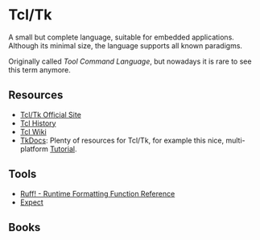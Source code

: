 Tcl/Tk
======

A small but complete language, suitable for embedded applications.
Although its minimal size, the language supports all known paradigms.

Originally called _Tool Command Language_, but nowadays it is rare to see this
term anymore.


Resources
---------

 - [Tcl/Tk Official Site][tcl.org]
 - [Tcl History](http://tcl.tk/about/history.html)
 - [Tcl Wiki][wiki]
 - [TkDocs](https://tkdocs.com/):
   Plenty of resources for Tcl/Tk, for example this nice, multi-platform
   [Tutorial](https://tkdocs.com/tutorial/).


Tools
-----

 - [Ruff! - Runtime Formatting Function Reference][ruff]
 - [Expect](http://core.tcl.tk/expect)


Books
-----


[tcl.org]:	http://tcl.tk/
[wiki]:		https://wiki.tcl.tk/
[expect]:	http://core.tcl.tk/expect
[ruff]:		https://ruff.magicsplat.com/
